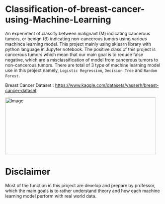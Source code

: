 # Classification-of-breast-cancer-using-Machine-Learning
An experiment of classify between malignant (M) indicating cancerous tumors,  or benign (B) indicating non-cancerous tumors using various machince learning model. This project mainly using sklearn library with python language in Jupyter notebook. The positive class of this project is cancerous tumors which mean that our main goal is to reduce false negative, which are a misclassification of model from cancerous tumors to non-cancerous tumors. There are total of 3 type of machine learning model use in this project namely, `Logistic Regression`, `Decision Tree` and `Random Forest`.

Breast Cancer Dataset : https://www.kaggle.com/datasets/yasserh/breast-cancer-dataset

<img width="485" height="183" alt="Image" src="https://github.com/user-attachments/assets/00b70394-75f8-462b-9267-8417d2533130" />

# Disclaimer
Most of the function in this project are develop and prepare by professor, which the main goals is to rather understand theory and how each machine learning model perform with real world data.
